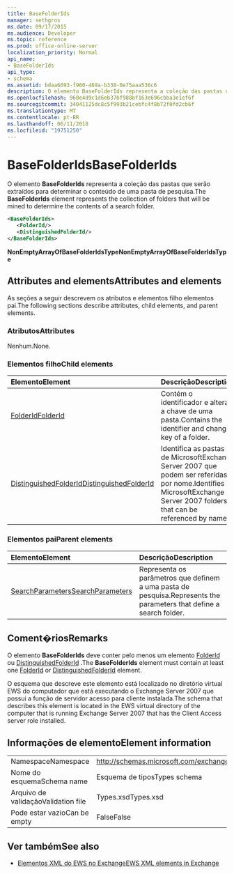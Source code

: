 ```yaml
---
title: BaseFolderIds
manager: sethgros
ms.date: 09/17/2015
ms.audience: Developer
ms.topic: reference
ms.prod: office-online-server
localization_priority: Normal
api_name:
- BaseFolderIds
api_type:
- schema
ms.assetid: bdaa6093-f960-469a-b338-0e75aaa536c6
description: O elemento BaseFolderIds representa a coleção das pastas que serão extraídos para determinar o conteúdo de uma pasta de pesquisa.
ms.openlocfilehash: 960e4d9c1d6eb37bf988bf163e696cbba3e1ef6f
ms.sourcegitcommit: 34041125dc8c5f993b21cebfc4f8b72f0fd2cb6f
ms.translationtype: MT
ms.contentlocale: pt-BR
ms.lasthandoff: 06/11/2018
ms.locfileid: "19751250"
---
```

# <a name="basefolderids"></a><span data-ttu-id="0121b-103">BaseFolderIds</span><span class="sxs-lookup"><span data-stu-id="0121b-103">BaseFolderIds</span></span>

<span data-ttu-id="0121b-104">O elemento **BaseFolderIds** representa a coleção das pastas que serão extraídos para determinar o conteúdo de uma pasta de pesquisa.</span><span class="sxs-lookup"><span data-stu-id="0121b-104">The **BaseFolderIds** element represents the collection of folders that will be mined to determine the contents of a search folder.</span></span> 
  
```xml
<BaseFolderIds>
   <FolderId/>
   <DistinguishedFolderId/>
</BaseFolderIds>
```

 <span data-ttu-id="0121b-105">**NonEmptyArrayOfBaseFolderIdsType**</span><span class="sxs-lookup"><span data-stu-id="0121b-105">**NonEmptyArrayOfBaseFolderIdsType**</span></span>
## <a name="attributes-and-elements"></a><span data-ttu-id="0121b-106">Attributes and elements</span><span class="sxs-lookup"><span data-stu-id="0121b-106">Attributes and elements</span></span>

<span data-ttu-id="0121b-107">As seções a seguir descrevem os atributos e elementos filho elementos pai.</span><span class="sxs-lookup"><span data-stu-id="0121b-107">The following sections describe attributes, child elements, and parent elements.</span></span>
  
### <a name="attributes"></a><span data-ttu-id="0121b-108">Atributos</span><span class="sxs-lookup"><span data-stu-id="0121b-108">Attributes</span></span>

<span data-ttu-id="0121b-109">Nenhum.</span><span class="sxs-lookup"><span data-stu-id="0121b-109">None.</span></span>
  
### <a name="child-elements"></a><span data-ttu-id="0121b-110">Elementos filho</span><span class="sxs-lookup"><span data-stu-id="0121b-110">Child elements</span></span>

|<span data-ttu-id="0121b-111">**Elemento**</span><span class="sxs-lookup"><span data-stu-id="0121b-111">**Element**</span></span>|<span data-ttu-id="0121b-112">**Descrição**</span><span class="sxs-lookup"><span data-stu-id="0121b-112">**Description**</span></span>|
|:-----|:-----|
|[<span data-ttu-id="0121b-113">FolderId</span><span class="sxs-lookup"><span data-stu-id="0121b-113">FolderId</span></span>](folderid.md) <br/> |<span data-ttu-id="0121b-114">Contém o identificador e alterar a chave de uma pasta.</span><span class="sxs-lookup"><span data-stu-id="0121b-114">Contains the identifier and change key of a folder.</span></span>  <br/> |
|[<span data-ttu-id="0121b-115">DistinguishedFolderId</span><span class="sxs-lookup"><span data-stu-id="0121b-115">DistinguishedFolderId</span></span>](distinguishedfolderid.md) <br/> |<span data-ttu-id="0121b-116">Identifica as pastas de MicrosoftExchange Server 2007 que podem ser referidas por nome.</span><span class="sxs-lookup"><span data-stu-id="0121b-116">Identifies MicrosoftExchange Server 2007 folders that can be referenced by name.</span></span>  <br/> |
   
### <a name="parent-elements"></a><span data-ttu-id="0121b-117">Elementos pai</span><span class="sxs-lookup"><span data-stu-id="0121b-117">Parent elements</span></span>

|<span data-ttu-id="0121b-118">**Elemento**</span><span class="sxs-lookup"><span data-stu-id="0121b-118">**Element**</span></span>|<span data-ttu-id="0121b-119">**Descrição**</span><span class="sxs-lookup"><span data-stu-id="0121b-119">**Description**</span></span>|
|:-----|:-----|
|[<span data-ttu-id="0121b-120">SearchParameters</span><span class="sxs-lookup"><span data-stu-id="0121b-120">SearchParameters</span></span>](searchparameters.md) <br/> |<span data-ttu-id="0121b-121">Representa os parâmetros que definem a uma pasta de pesquisa.</span><span class="sxs-lookup"><span data-stu-id="0121b-121">Represents the parameters that define a search folder.</span></span>  <br/> |
   
## <a name="remarks"></a><span data-ttu-id="0121b-122">Coment�rios</span><span class="sxs-lookup"><span data-stu-id="0121b-122">Remarks</span></span>

<span data-ttu-id="0121b-123">O elemento **BaseFolderIds** deve conter pelo menos um elemento [FolderId](folderid.md) ou [DistinguishedFolderId](distinguishedfolderid.md) .</span><span class="sxs-lookup"><span data-stu-id="0121b-123">The **BaseFolderIds** element must contain at least one [FolderId](folderid.md) or [DistinguishedFolderId](distinguishedfolderid.md) element.</span></span> 
  
<span data-ttu-id="0121b-124">O esquema que descreve este elemento está localizado no diretório virtual EWS do computador que está executando o Exchange Server 2007 que possui a função de servidor acesso para cliente instalada.</span><span class="sxs-lookup"><span data-stu-id="0121b-124">The schema that describes this element is located in the EWS virtual directory of the computer that is running Exchange Server 2007 that has the Client Access server role installed.</span></span>
  
## <a name="element-information"></a><span data-ttu-id="0121b-125">Informações de elemento</span><span class="sxs-lookup"><span data-stu-id="0121b-125">Element information</span></span>

|||
|:-----|:-----|
|<span data-ttu-id="0121b-126">Namespace</span><span class="sxs-lookup"><span data-stu-id="0121b-126">Namespace</span></span>  <br/> |http://schemas.microsoft.com/exchange/services/2006/types  <br/> |
|<span data-ttu-id="0121b-127">Nome do esquema</span><span class="sxs-lookup"><span data-stu-id="0121b-127">Schema name</span></span>  <br/> |<span data-ttu-id="0121b-128">Esquema de tipos</span><span class="sxs-lookup"><span data-stu-id="0121b-128">Types schema</span></span>  <br/> |
|<span data-ttu-id="0121b-129">Arquivo de validação</span><span class="sxs-lookup"><span data-stu-id="0121b-129">Validation file</span></span>  <br/> |<span data-ttu-id="0121b-130">Types.xsd</span><span class="sxs-lookup"><span data-stu-id="0121b-130">Types.xsd</span></span>  <br/> |
|<span data-ttu-id="0121b-131">Pode estar vazio</span><span class="sxs-lookup"><span data-stu-id="0121b-131">Can be empty</span></span>  <br/> |<span data-ttu-id="0121b-132">False</span><span class="sxs-lookup"><span data-stu-id="0121b-132">False</span></span>  <br/> |
   
## <a name="see-also"></a><span data-ttu-id="0121b-133">Ver também</span><span class="sxs-lookup"><span data-stu-id="0121b-133">See also</span></span>



- [<span data-ttu-id="0121b-134">Elementos XML do EWS no Exchange</span><span class="sxs-lookup"><span data-stu-id="0121b-134">EWS XML elements in Exchange</span></span>](ews-xml-elements-in-exchange.md)

